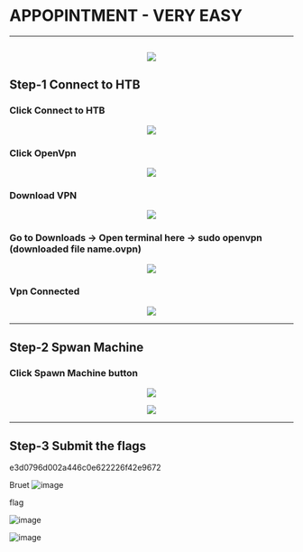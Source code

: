 # APPOPINTMENT - VERY EASY
----------------------------------------------------------------------------------------------------------------

<p align="center">
 <img src="">
</p>

<p align="center">
 <img src="https://user-images.githubusercontent.com/94435318/161561268-a40561c7-1e02-4ec6-bc3e-775f90bd50d4.png">
</p>

## Step-1 Connect to HTB

### Click Connect to HTB

<p align="center">
 <img src="https://user-images.githubusercontent.com/94435318/161561644-cf88f96e-2a23-48a2-b28f-b606e7b6fcc6.png">
</p> 

### Click OpenVpn

<p align="center">
 <img src="https://user-images.githubusercontent.com/94435318/161561762-777be237-ccc3-45a5-9df5-8500f46eda69.png">
</p> 

### Download VPN

<p align="center">
 <img src="https://user-images.githubusercontent.com/94435318/161561916-87f6fd74-b246-4c24-99c5-c8a6d18573ac.png">
</p> 

### Go to Downloads -> Open terminal here -> sudo openvpn (downloaded file name.ovpn)

<p align="center">
 <img src="https://user-images.githubusercontent.com/94435318/161562203-d80966ed-7fcc-4ec9-9b16-f6994084f7b8.png">
</p>

### Vpn Connected

<p align="center">
 <img src="https://user-images.githubusercontent.com/94435318/161563110-feb7219e-e1c9-40f0-a49b-d83c16dd5036.png">
</p> 

----------------------------------------------------------------------------------------------------------------

## Step-2 Spwan Machine

### Click Spawn Machine button 

<p align="center">
 <img src="https://user-images.githubusercontent.com/94435318/161563287-1f07f287-4a57-4fa9-aa22-ff8d6a2d2116.png">
</p> 

<p align="center">
 <img src="https://user-images.githubusercontent.com/94435318/161563503-2173df4b-2b14-462f-8abf-c59cadebddc6.png">
</p> 

---------------------------------------------------------------------------------------------------------------

## Step-3 Submit the flags











e3d0796d002a446c0e622226f42e9672


Bruet
![image](https://user-images.githubusercontent.com/94435318/161995176-6e45a72c-dc5a-4620-ba98-9d4bee86c9f6.png)

flag

![image](https://user-images.githubusercontent.com/94435318/161995298-f4408b9e-5f36-44ea-83d8-01f816903ca4.png)



![image](https://user-images.githubusercontent.com/94435318/161995625-7585ac13-e328-48cb-959b-b3462ab47959.png)




